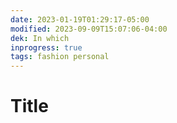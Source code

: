 ```yaml
---
date: 2023-01-19T01:29:17-05:00
modified: 2023-09-09T15:07:06-04:00
dek: In which
inprogress: true
tags: fashion personal
---
```


# Title
